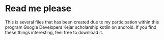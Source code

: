 # Read me please
This is several files that has been created due to my participation within this program Google Developers Kejar scholarship kotlin on android. If you find these things interesting, feel free to download it.
